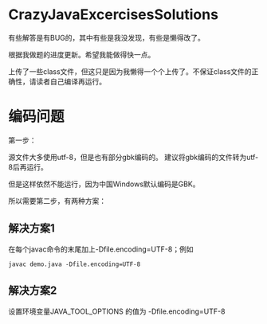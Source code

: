 # CrazyJavaExcercisesSolutions

有些解答是有BUG的，其中有些是我没发现，有些是懒得改了。

根据我做题的进度更新。希望我能做得快一点。

上传了一些class文件，但这只是因为我懒得一个个上传了。不保证class文件的正确性，请读者自己编译再运行。

# 编码问题
第一步：

源文件大多使用utf-8，但是也有部分gbk编码的。
建议将gbk编码的文件转为utf-8后再运行。

但是这样依然不能运行，因为中国Windows默认编码是GBK。

所以需要第二步，有两种方案：
## 解决方案1
在每个javac命令的末尾加上-Dfile.encoding=UTF-8；例如
```
javac demo.java -Dfile.encoding=UTF-8
```
## 解决方案2
设置环境变量JAVA_TOOL_OPTIONS 的值为 -Dfile.encoding=UTF-8
